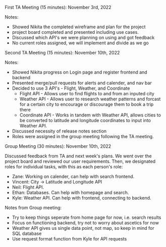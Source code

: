 First TA Meeting (15 minutes): November 3rd, 2022 

Notes: 
* Showed Nikita the completed wireframe and plan for the project
* project board completed and presented including use cases. 
* Discussed which API's we were planning on using and got feedback
* No current roles assigned, we will implement and divide as we go



Second TA Meeting (15 minutes): November 10th, 2022

Notes:

* Showed Nikita progress on Login page and register frontend and backend
* Presented merge/pull requests for alerts and calender, and nav bar
* Decided to use 3 API's - Flight, Weather, and Coordinate
  * Flight API - Allows user to find flights to and from an inputed city
  * Weather API - Allows user to research weather patterns and forcast for a certain city to encourage or discourage them to book a trip there
  * Coordinate API - Works in tandem with Weather API, allows cities to be converted to latitude and longitude coordinates to input into Weather API.
* Discussed necessity of release notes section
* Roles were assigned in the group meeting following the TA meeting.

Group Meeting (30 minutes): November 10th, 2022

Discussed feedback from TA and next week's plans. We went over the project board and reviewed our user requirements. Then, we designated roles for individual tasks, with this as each person's role:

* Zane: Working on calender, can help with search frontend.
* Vincent: City -> Latitude and Longitude API
* Neil: Flight API. 
* Ethan: Databases. Can help with homepage and search.
* Kyle: Weather API. Can help with frontend, connecting to backend.

Notes from Group meeting:

* Try to keep things seperate from home page for now, i.e. search results
* Focus on functioning backend, try not to worry about ascetics for now
* Weather API gives us single data point, not map, so keep in mind for SQL database
* Use request format function from Kyle for API requests


